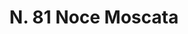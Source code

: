 ---
title: "N. 81 Noce Moscata"
permalink: "/edition/plant081/"
plant-name: "N. 81"
plant-number: "081"
plant-xml: "/assets/xml/plant081.xml"
plant-img1: "/assets/img/plant081_verso.jpg"
plant-img2: "/assets/img/plant081.jpg"
plant-title: "N. 81 Noce Moscata"
plant-wfo-link: "http://www.worldfloraonline.org/taxon/wfo-0000447317"
plant-kew-link: "https://powo.science.kew.org/taxon/urn:lsid:ipni.org:names:586076-1"
plant-taxon-content: "*Myristica fragrans Houtt."
layout: single-xml
---